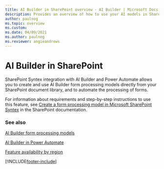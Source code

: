 ```yaml
---
title: AI Builder in SharePoint overview - AI Builder | Microsoft Docs
description: Provides an overview of how to use your AI models in SharePoint.
author: paulnog
ms.topic: overview
ms.custom: 
ms.date: 04/09/2021
ms.author: paulnog
ms.reviewer: angieandrews
---
```


# AI Builder in SharePoint

SharePoint Syntex integration with  AI Builder and Power Automate allows you to create and use AI Builder form processing models directly from your SharePoint document library, and to automate the processing of forms. 

For information about requirements and step-by-step instructions to use this feature, see [Create a form processing model in Microsoft SharePoint Syntex](/microsoft-365/contentunderstanding/create-a-form-processing-model) in the SharePoint documentation.

### See also

[AI Builder form processing models](form-processing-model-overview.md)

[AI Builder in Power Automate](use-in-flow-overview.md)

[Feature availability by region](availability-region.md)  


[!INCLUDE[footer-include](includes/footer-banner.md)]